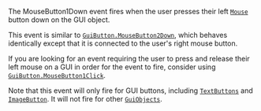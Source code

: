 The MouseButton1Down event fires when the user presses their left
[`Mouse`](https://create.roblox.com/docs/reference/engine/classes/Mouse) button down on the GUI object.

This event is similar to [`GuiButton.MouseButton2Down`](https://create.roblox.com/docs/reference/engine/classes/GuiButton#MouseButton2Down), which behaves
identically except that it is connected to the user's right mouse button.

If you are looking for an event requiring the user to press and release
their left mouse on a GUI in order for the event to fire, consider using
[`GuiButton.MouseButton1Click`](https://create.roblox.com/docs/reference/engine/classes/GuiButton#MouseButton1Click).

Note that this event will only fire for GUI buttons, including
[`TextButtons`](https://create.roblox.com/docs/reference/engine/classes/TextButton) and [`ImageButton`](https://create.roblox.com/docs/reference/engine/classes/ImageButton). It will not fire
for other [`GuiObjects`](https://create.roblox.com/docs/reference/engine/classes/GuiObject).